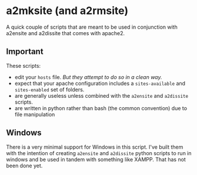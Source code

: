 a2mksite (and a2rmsite)
=======================

A quick couple of scripts that are meant to be used in conjunction with a2ensite and a2dissite that comes with apache2.

Important
---------
These scripts:

- edit your `hosts` file. *But they attempt to do so in a clean way.*
- expect that your apache configuration includes a `sites-available` and `sites-enabled` set of folders.
- are generally useless unless combined with the `a2ensite` and `a2dissite` scripts.
- are written in python rather than bash (the common convention) due to file manipulation

Windows
-------

There is a very minimal support for Windows in this script. I've built them with the intention of 
creating `a2ensite` and `a2dissite` python scripts to run in windows and be used in tandem with 
something like XAMPP. That has not been done yet.
 
